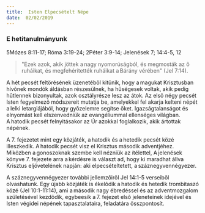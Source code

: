 ```yaml
---
title:  Isten Elpecsételt Népe
date:  02/02/2019
---
```


### E hetitanulmányunk
5Mózes 8:11-17; Róma 3:19-24; 2Péter 3:9-14; Jelenések 7; 14:4-5, 12

> <p></p>
> "Ezek azok, akik jöttek a nagy nyomorúságból, és megmosták az õ ruháikat, és megfehérítették ruháikat a Bárány vérében" (Jel 7:14).

A hét pecsét feltörésének üzenetébõl kitûnik, hogy a magukat Krisztusban hívõnek mondók áldásban részesülnek, ha hûségesek voltak, akik pedig hûtlennek bizonyultak, azok osztályrésze lesz az átok. Az elsõ négy pecsét Isten fegyelmezõ módszereit mutatja be, amelyekkel fel akarja kelteni népét a lelki letargiájából, hogy gyõzelemre segítse õket. Igazságtalanságot és elnyomást kell elszenvedniük az evangéliummal ellenséges világban. A hatodik pecsét felnyitásakor az Úr azokkal foglalkozik, akik ártottak népének.

A 7. fejezetet mint egy közjáték, a hatodik és a hetedik pecsét közé illeszkedik. A hatodik pecsét visz el Krisztus második adventjéhez. Miközben a gonoszoknak szembe kell nézniük az ítélettel, A jelenések könyve 7. fejezete arra a kérdésre is választ ad, hogy ki maradhat állva Krisztus eljövetelének napján: aki elpecsételtetett, a száznegyvennégyezer.

A száznegyvennégyezer további jellemzõirõl Jel 14:1-5 verseibõl olvashatunk. Egy újabb közjáték is ékelõdik a hatodik és hetedik trombitaszó közé (Jel 10:1-11:14), ami a második nagy ébredéssel és az adventmozgalom születésével kezdõdik, egybeesik a 7. fejezet elsõ jeleneteinek idejével és Isten végidei népének tapasztalataira, feladatára összpontosít.